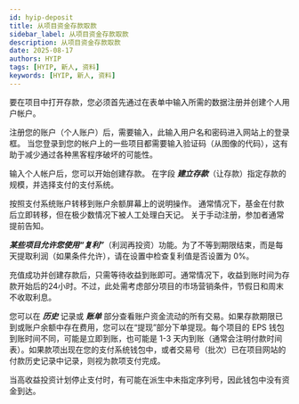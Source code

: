 ```yaml
---
id: hyip-deposit
title: 从项目资金存款取款
sidebar_label: 从项目资金存款取款
description: 从项目资金存款取款
date: 2025-08-17
authors: HYIP
tags: [HYIP, 新人, 资料]
keywords: [HYIP, 新人, 资料]
---
```


要在项目中打开存款，您必须首先通过在表单中​​输入所需的数据注册并创建个人用户帐户。 

注册您的账户（个人账户）后，需要输入，此输入用户名和密码进入网站上的登录框。 当您登录到您的帐户上的一些项目都需要输入验证码（从图像的代码），这有助于减少通过各种黑客程序破坏的可能性。 

输入个人帐户后，您可以开始创建存款。 在字段 ***建立存款***（让存款）指定存款的规模，并选择支付的支付系统。   

按照支付系统账户转移到账户余额屏幕上的说明操作。 通常情况下，基金在付款后立即转移，但在极少数情况下被人工处理白天记。 关于手动注册，参加者通常提前告知。    


***某些项目允许您使用“复利”***（利润再投资）功能。为了不等到期限结束，而是每天提取利润（如果条件允许），请在设置中检查复利值是否设置为 0%。  

充值成功并创建存款后，只需等待收益到账即可。通常情况下，收益到账时间为存款开始后的24小时。不过，此处需考虑部分项目的市场营销条件，节假日和周末不收取利息。   

您可以在 ***历史*** 记录或 ***账单*** 部分查看账户资金流动的所有交易。如果存款期限已到或账户余额中存在费用，您可以在“提现”部分下单提现。每个项目的 EPS 钱包到账时间不同，可能是立即到账，也可能是 1-3 天内到账（通常会注明付款时间表）。如果款项出现在您的支付系统钱包中，或者交易号（批次）已在项目网站的付款历史记录中记录，则视为款项支付完成。   

当高收益投资计划停止支付时，有可能在派生中未指定序列号，因此钱包中没有资金到达。   

